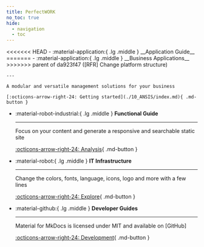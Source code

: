 ```yaml
---
title: PerfectWORK
no_toc: true
hide:
  - navigation
  - toc
---
```


<head>
    <script src="https://cdn.tailwindcss.com"></script>
</head>


<div class="grid cards" markdown>
<<<<<<< HEAD
-   :material-application:{ .lg .middle } __Application Guide__
=======
-   :material-application:{ .lg .middle } __Business Applications__
>>>>>>> parent of da923f47 ([RFR] Change platform structure)

    ---

    A modular and versatile management solutions for your business

    [:octicons-arrow-right-24: Getting started](./10_ANSIS/index.md){ .md-button }
    


-   :material-robot-industrial:{ .lg .middle } __Functional Guide__

    ---

    Focus on your content and generate a responsive and searchable static site

    [:octicons-arrow-right-24: Analysis](#){ .md-button }

-   :material-robot:{ .lg .middle } __IT Infrastructure__

    ---

    Change the colors, fonts, language, icons, logo and more with a few lines

    [:octicons-arrow-right-24: Explore](#){ .md-button }

-   :material-github:{ .lg .middle } __Developer Guides__

    ---

    Material for MkDocs is licensed under MIT and available on [GitHub]

    [:octicons-arrow-right-24: Development](#){ .md-button }

</div>
